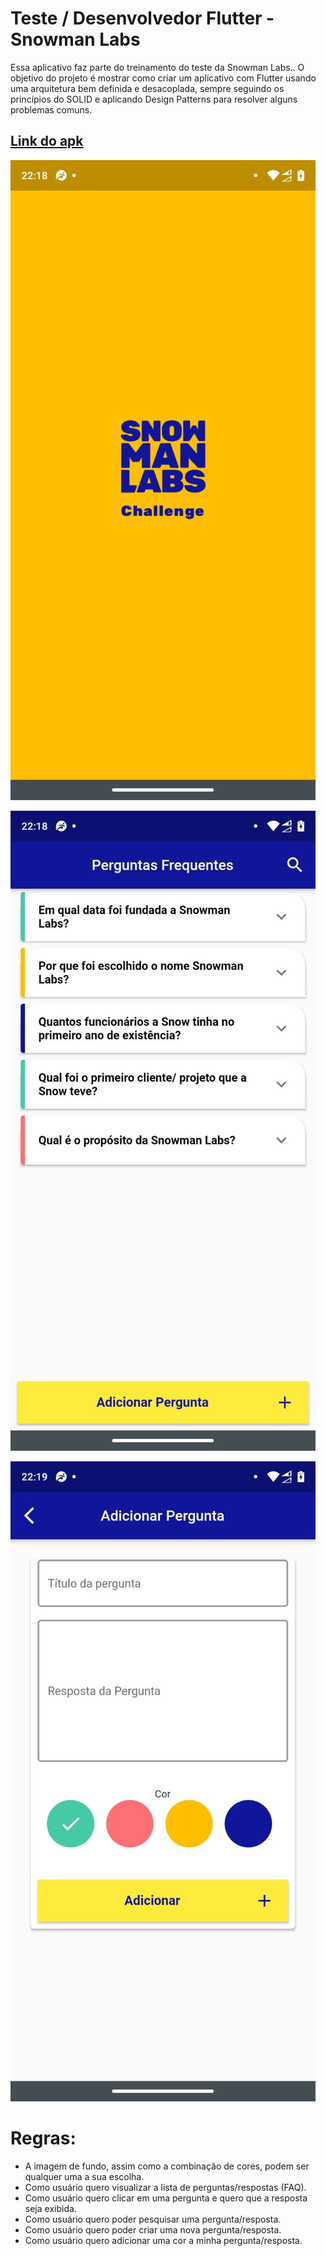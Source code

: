 # Teste / Desenvolvedor Flutter - Snowman Labs

Essa aplicativo faz parte do treinamento do teste da Snowman Labs..
O objetivo do projeto é mostrar como criar um aplicativo com Flutter usando uma arquitetura bem definida e desacoplada, sempre seguindo os princípios do SOLID e aplicando Design Patterns para resolver alguns problemas comuns.
## [**Link do apk**](https://github.com/jardianoalmeida/Snowman-Labs-Teste/blob/7ddc1dc4e8d90125d7f578feb53e29855243a42e/release/app-release.apk)



![alttext](https://github.com/jardianoalmeida/Snowman-Labs-Teste/blob/7ddc1dc4e8d90125d7f578feb53e29855243a42e/screenshots/splash.jpg?raw=true)

![alttext](https://github.com/jardianoalmeida/Snowman-Labs-Teste/blob/7ddc1dc4e8d90125d7f578feb53e29855243a42e/screenshots/home.jpg?raw=true)

![alttext](https://github.com/jardianoalmeida/Snowman-Labs-Teste/blob/7ddc1dc4e8d90125d7f578feb53e29855243a42e/screenshots/cadastro.jpg?raw=true)
# Regras:
  - A imagem de fundo, assim como a combinação de cores, podem ser qualquer uma a sua escolha.
  - Como usuário quero visualizar a lista de perguntas/respostas (FAQ).
  - Como usuário quero clicar em uma pergunta e quero que a resposta seja exibida.
  - Como usuário quero poder pesquisar uma pergunta/resposta.
  - Como usuário quero poder criar uma nova pergunta/resposta.
  - Como usuário quero adicionar uma cor a minha pergunta/resposta.


